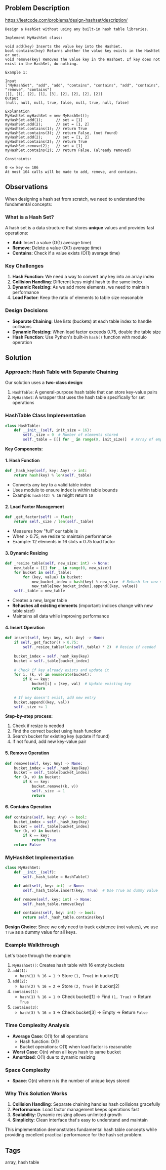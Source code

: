 ## Problem Description

https://leetcode.com/problems/design-hashset/description/

```
Design a HashSet without using any built-in hash table libraries.

Implement MyHashSet class:

void add(key) Inserts the value key into the HashSet.
bool contains(key) Returns whether the value key exists in the HashSet or not.
void remove(key) Removes the value key in the HashSet. If key does not exist in the HashSet, do nothing.

Example 1:

Input
["MyHashSet", "add", "add", "contains", "contains", "add", "contains", "remove", "contains"]
[[], [1], [2], [1], [3], [2], [2], [2], [2]]
Output
[null, null, null, true, false, null, true, null, false]

Explanation
MyHashSet myHashSet = new MyHashSet();
myHashSet.add(1);      // set = [1]
myHashSet.add(2);      // set = [1, 2]
myHashSet.contains(1); // return True
myHashSet.contains(3); // return False, (not found)
myHashSet.add(2);      // set = [1, 2]
myHashSet.contains(2); // return True
myHashSet.remove(2);   // set = [1]
myHashSet.contains(2); // return False, (already removed)

Constraints:

0 <= key <= 106
At most 104 calls will be made to add, remove, and contains.
```

## Observations

When designing a hash set from scratch, we need to understand the fundamental concepts:

### What is a Hash Set?
A hash set is a data structure that stores **unique** values and provides fast operations:
- **Add**: Insert a value (O(1) average time)
- **Remove**: Delete a value (O(1) average time)
- **Contains**: Check if a value exists (O(1) average time)

### Key Challenges
1. **Hash Function**: We need a way to convert any key into an array index
2. **Collision Handling**: Different keys might hash to the same index
3. **Dynamic Resizing**: As we add more elements, we need to maintain performance
4. **Load Factor**: Keep the ratio of elements to table size reasonable

### Design Decisions
- **Separate Chaining**: Use lists (buckets) at each table index to handle collisions
- **Dynamic Resizing**: When load factor exceeds 0.75, double the table size
- **Hash Function**: Use Python's built-in `hash()` function with modulo operation

## Solution

### Approach: Hash Table with Separate Chaining

Our solution uses a **two-class design**:
1. `HashTable`: A general-purpose hash table that can store key-value pairs
2. `MyHashSet`: A wrapper that uses the hash table specifically for set operations

### HashTable Class Implementation

```python
class HashTable:
    def __init__(self, init_size = 16):
        self._size = 0  # Number of elements stored
        self._table = [[] for _ in range(0, init_size)]  # Array of empty lists (buckets)
```

**Key Components:**

#### 1. Hash Function
```python
def _hash_key(self, key: Any) -> int:
    return hash(key) % len(self._table)
```
- Converts any key to a valid table index
- Uses modulo to ensure index is within table bounds
- Example: `hash(42) % 16` might return `10`

#### 2. Load Factor Management
```python
def _get_factor(self) -> float:
    return self._size / len(self._table)
```
- Measures how "full" our table is
- When > 0.75, we resize to maintain performance
- Example: 12 elements in 16 slots = 0.75 load factor

#### 3. Dynamic Resizing
```python
def _resize_table(self, new_size: int) -> None:
    new_table = [[] for _ in range(0, new_size)]
    for bucket in self._table:
        for (key, value) in bucket:
            new_bucket_index = hash(key) % new_size  # Rehash for new size
            new_table[new_bucket_index].append((key, value))
    self._table = new_table
```
- Creates a new, larger table
- **Rehashes all existing elements** (important: indices change with new table size!)
- Maintains all data while improving performance

#### 4. Insert Operation
```python
def insert(self, key: Any, val: Any) -> None:
    if self._get_factor() > 0.75:
        self._resize_table(len(self._table) * 2)  # Resize if needed
    
    bucket_index = self._hash_key(key)
    bucket = self._table[bucket_index]
    
    # Check if key already exists and update it
    for i, (k, v) in enumerate(bucket):
        if k == key:
            bucket[i] = (key, val)  # Update existing key
            return
    
    # If key doesn't exist, add new entry
    bucket.append((key, val))
    self._size += 1
```

**Step-by-step process:**
1. Check if resize is needed
2. Find the correct bucket using hash function
3. Search bucket for existing key (update if found)
4. If not found, add new key-value pair

#### 5. Remove Operation
```python
def remove(self, key: Any) -> None:
    bucket_index = self._hash_key(key)
    bucket = self._table[bucket_index]
    for (k, v) in bucket:
        if k == key:
            bucket.remove((k, v))
            self._size -= 1
            return
```

#### 6. Contains Operation
```python
def contains(self, key: Any) -> bool:
    bucket_index = self._hash_key(key)
    bucket = self._table[bucket_index]
    for (k, v) in bucket:
        if k == key:
            return True
    return False
```

### MyHashSet Implementation

```python
class MyHashSet:
    def __init__(self):
        self._hash_table = HashTable()

    def add(self, key: int) -> None:
        self._hash_table.insert(key, True)  # Use True as dummy value

    def remove(self, key: int) -> None:
        self._hash_table.remove(key)

    def contains(self, key: int) -> bool:
        return self._hash_table.contains(key)
```

**Design Choice**: Since we only need to track existence (not values), we use `True` as a dummy value for all keys.

### Example Walkthrough

Let's trace through the example:

1. `MyHashSet()`: Creates hash table with 16 empty buckets
2. `add(1)`: 
   - `hash(1) % 16 = 1` → Store `(1, True)` in bucket[1]
3. `add(2)`:
   - `hash(2) % 16 = 2` → Store `(2, True)` in bucket[2]
4. `contains(1)`:
   - `hash(1) % 16 = 1` → Check bucket[1] → Find `(1, True)` → Return `True`
5. `contains(3)`:
   - `hash(3) % 16 = 3` → Check bucket[3] → Empty → Return `False`

### Time Complexity Analysis

- **Average Case**: O(1) for all operations
  - Hash function: O(1)
  - Bucket operations: O(1) when load factor is reasonable
- **Worst Case**: O(n) when all keys hash to same bucket
- **Amortized**: O(1) due to dynamic resizing

### Space Complexity
- **Space**: O(n) where n is the number of unique keys stored

### Why This Solution Works

1. **Collision Handling**: Separate chaining handles hash collisions gracefully
2. **Performance**: Load factor management keeps operations fast
3. **Scalability**: Dynamic resizing allows unlimited growth
4. **Simplicity**: Clean interface that's easy to understand and maintain

This implementation demonstrates fundamental hash table concepts while providing excellent practical performance for the hash set problem.



## Tags

array, hash table
